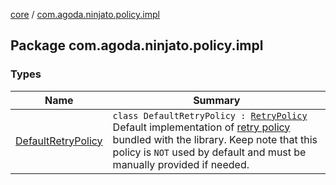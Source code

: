 [core](../index.md) / [com.agoda.ninjato.policy.impl](./index.md)

## Package com.agoda.ninjato.policy.impl

### Types

| Name | Summary |
|---|---|
| [DefaultRetryPolicy](-default-retry-policy/index.md) | `class DefaultRetryPolicy : `[`RetryPolicy`](../com.agoda.ninjato.policy/-retry-policy/index.md)<br>Default implementation of [retry policy](../com.agoda.ninjato.policy/-retry-policy/index.md) bundled with the library. Keep note that this policy is `NOT` used by default and must be manually provided if needed. |
